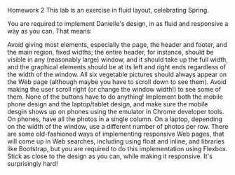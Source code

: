Homework 2
This lab is an exercise in fluid layout, celebrating Spring.

You are required to implement Danielle's design, in as fluid and responsive a way as you can. That means:

Avoid giving most elements, especially the page, the header and footer, and the main region, fixed widths; the entire header, for instance, should be visible in any (reasonably large) window, and it should take up the full width, and the graphical elements should be at its left and right ends regardless of the width of the window.
All six vegetable pictures should always appear on the Web page (although maybe you have to scroll down to see them). Avoid making the user scroll right (or change the window width!) to see some of them.
None of the buttons have to do anything!
Implement both the mobile phone design and the laptop/tablet design, and make sure the mobile desgin shows up on phones using the emulator in Chrome developer tools.
On phones, have all the photos in a single column. On a laptop, depending on the width of the window, use a different number of photos per row.
There are some old-fashioned ways of implementing responsive Web pages, that will come up in Web searches, including using float and inline, and libraries like Bootstrap, but you are required to do this implementation using Flexbox.
Stick as close to the design as you can, while making it responsive. It's surprisingly hard!
